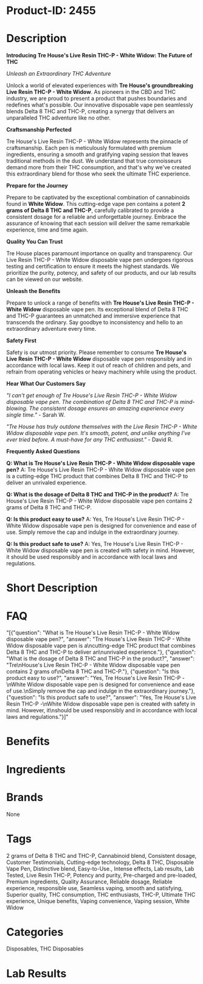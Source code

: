 # Product-ID: 2455

# Description

<div class="flex flex-grow flex-col gap-3">
<div class="flex flex-col items-start gap-4 whitespace-pre-wrap break-words">
<div class="markdown prose w-full break-words dark:prose-invert dark">
<p><strong>Introducing Tre House's Live Resin THC-P - White Widow: The Future of THC</strong></p>
<p><em>Unleash an Extraordinary THC Adventure</em></p>
<p>Unlock a world of elevated experiences with <strong>Tre House's groundbreaking Live Resin THC-P - White Widow</strong>. As pioneers in the CBD and THC industry, we are proud to present a product that pushes boundaries and redefines what's possible. Our innovative disposable vape pen seamlessly blends Delta 8 THC and THC-P, creating a synergy that delivers an unparalleled THC adventure like no other.</p>
<p><strong>Craftsmanship Perfected</strong></p>
<p>Tre House's Live Resin THC-P - White Widow represents the pinnacle of craftsmanship. Each pen is meticulously formulated with premium ingredients, ensuring a smooth and gratifying vaping session that leaves traditional methods in the dust. We understand that true connoisseurs demand more from their THC consumption, and that's why we've created this extraordinary blend for those who seek the ultimate THC experience.</p>
<p><strong>Prepare for the Journey</strong></p>
<p>Prepare to be captivated by the exceptional combination of cannabinoids found in <strong>White Widow</strong>. This cutting-edge vape pen contains a potent <strong>2 grams of Delta 8 THC and THC-P</strong>, carefully calibrated to provide a consistent dosage for a reliable and unforgettable journey. Embrace the assurance of knowing that each session will deliver the same remarkable experience, time and time again.</p>
<p><strong>Quality You Can Trust</strong></p>
<p>Tre House places paramount importance on quality and transparency. Our Live Resin THC-P - White Widow disposable vape pen undergoes rigorous testing and certification to ensure it meets the highest standards. We prioritize the purity, potency, and safety of our products, and our lab results can be viewed on our website.</p>
<p><strong>Unleash the Benefits</strong></p>
<p>Prepare to unlock a range of benefits with <strong>Tre House's Live Resin THC-P - White Widow</strong> disposable vape pen. Its exceptional blend of Delta 8 THC and THC-P guarantees an unmatched and immersive experience that transcends the ordinary. Say goodbye to inconsistency and hello to an extraordinary adventure every time.</p>
<p><strong>Safety First</strong></p>
<p>Safety is our utmost priority. Please remember to consume <strong>Tre House's Live Resin THC-P - White Widow</strong> disposable vape pen responsibly and in accordance with local laws. Keep it out of reach of children and pets, and refrain from operating vehicles or heavy machinery while using the product.</p>
<p><strong>Hear What Our Customers Say</strong></p>
<p><em>"I can't get enough of Tre House's Live Resin THC-P - White Widow disposable vape pen. The combination of Delta 8 THC and THC-P is mind-blowing. The consistent dosage ensures an amazing experience every single time."</em> - Sarah W.</p>
<p><em>"Tre House has truly outdone themselves with the Live Resin THC-P - White Widow disposable vape pen. It's smooth, potent, and unlike anything I've ever tried before. A must-have for any THC enthusiast."</em> - David R.</p>
<p><strong>Frequently Asked Questions</strong></p>
<p><strong>Q: What is Tre House's Live Resin THC-P - White Widow disposable vape pen?</strong> A: Tre House's Live Resin THC-P - White Widow disposable vape pen is a cutting-edge THC product that combines Delta 8 THC and THC-P to deliver an unrivaled experience.</p>
<p><strong>Q: What is the dosage of Delta 8 THC and THC-P in the product?</strong> A: Tre House's Live Resin THC-P - White Widow disposable vape pen contains 2 grams of Delta 8 THC and THC-P.</p>
<p><strong>Q: Is this product easy to use?</strong> A: Yes, Tre House's Live Resin THC-P - White Widow disposable vape pen is designed for convenience and ease of use. Simply remove the cap and indulge in the extraordinary journey.</p>
<p><strong>Q: Is this product safe to use?</strong> A: Yes, Tre House's Live Resin THC-P - White Widow disposable vape pen is created with safety in mind. However, it should be used responsibly and in accordance with local laws and regulations.</p>
</div>
</div>
</div>


# Short Description



# FAQ
"[{\"question\": \"What is Tre House's Live Resin THC-P - White Widow disposable vape pen?\", \"answer\": \"Tre House's Live Resin THC-P - White Widow disposable vape pen is a\\ncutting-edge THC product that combines Delta 8 THC and THC-P to deliver an\\nunrivaled experience.\"}, {\"question\": \"What is the dosage of Delta 8 THC and THC-P in the product?\", \"answer\": \"Tre\\nHouse's Live Resin THC-P - White Widow disposable vape pen contains 2 grams of\\nDelta 8 THC and THC-P.\"}, {\"question\": \"Is this product easy to use?\", \"answer\": \"Yes, Tre House's Live Resin THC-P -\\nWhite Widow disposable vape pen is designed for convenience and ease of use.\\nSimply remove the cap and indulge in the extraordinary journey.\"}, {\"question\": \"Is this product safe to use?\", \"answer\": \"Yes, Tre House's Live Resin THC-P -\\nWhite Widow disposable vape pen is created with safety in mind. However, it\\nshould be used responsibly and in accordance with local laws and regulations.\"}]"

# Benefits



# Ingredients



# Brands

None

# Tags

2 grams of Delta 8 THC and THC-P, Cannabinoid blend, Consistent dosage, Customer Testimonials, Cutting-edge technology, Delta 8 THC, Disposable Vape Pen, Distinctive blend, Easy-to-Use., Intense effects, Lab results, Lab Tested, Live Resin THC-P, Potency and purity, Pre-charged and pre-loaded, Premium ingredients, Quality Assurance, Reliable dosage, Reliable experience, responsible use, Seamless vaping, smooth and satisfying, Superior quality, THC consumption, THC enthusiasts, THC-P, Ultimate THC experience, Unique benefits, Vaping convenience, Vaping session, White Widow

# Categories

Disposables, THC Disposables

# Lab Results
